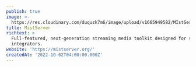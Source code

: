 ```yaml
---
publish: true
image: >-
  https://res.cloudinary.com/duquzk7m6/image/upload/v1665949582/MIstServer_Logo_v3_zzpkq1.svg
title: MistServer
richtext: >
  Full-featured, next-generation streaming media toolkit designed for system
  integrators.
website: 'https://mistserver.org/'
createdAt: '2022-10-02T04:00:00.000Z'
---
```


